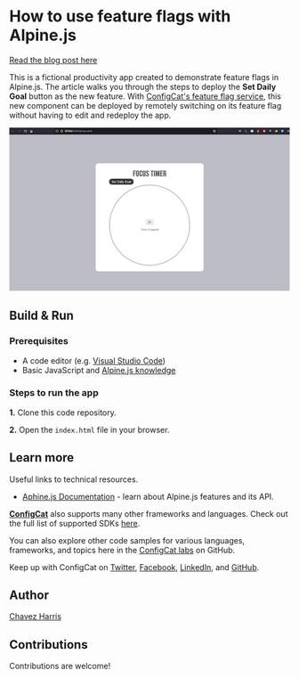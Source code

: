 # How to use feature flags with Alpine.js

[Read the blog post here](https://configcat.com/blog/)

This is a fictional productivity app created to demonstrate feature flags in Alpine.js. The article walks you through the steps to deploy the **Set Daily Goal** button as the new feature. With [ConfigCat's feature flag service](https://configcat.com/), this new component can be deployed by remotely switching on its feature flag without having to edit and redeploy the app.

![Screenshot of sample app](./screenshot_of_sample_app.png)

## Build & Run

### Prerequisites

- A code editor (e.g. [Visual Studio Code](https://code.visualstudio.com/))
- Basic JavaScript and [Alpine.js knowledge](https://alpinejs.dev/)

### Steps to run the app

**1.** Clone this code repository.

**2.** Open the `index.html` file in your browser.

## Learn more

Useful links to technical resources.

- [Aphine.js Documentation](https://alpinejs.dev/start-here) - learn about Alpine.js features and its API.

[**ConfigCat**](https://configcat.com) also supports many other frameworks and languages. Check out the full list of supported SDKs [here](https://configcat.com/docs/sdk-reference/overview/).

You can also explore other code samples for various languages, frameworks, and topics here in the [ConfigCat labs](https://github.com/configcat-labs) on GitHub.

Keep up with ConfigCat on [Twitter](https://twitter.com/configcat), [Facebook](https://www.facebook.com/configcat), [LinkedIn](https://www.linkedin.com/company/configcat/), and [GitHub](https://github.com/configcat).

## Author
[Chavez Harris](https://github.com/codedbychavez)

## Contributions
Contributions are welcome!
